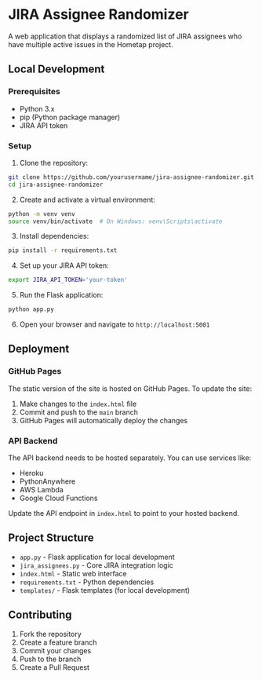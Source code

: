 # JIRA Assignee Randomizer

A web application that displays a randomized list of JIRA assignees who have multiple active issues in the Hometap project.

## Local Development

### Prerequisites
- Python 3.x
- pip (Python package manager)
- JIRA API token

### Setup
1. Clone the repository:
```bash
git clone https://github.com/yourusername/jira-assignee-randomizer.git
cd jira-assignee-randomizer
```

2. Create and activate a virtual environment:
```bash
python -m venv venv
source venv/bin/activate  # On Windows: venv\Scripts\activate
```

3. Install dependencies:
```bash
pip install -r requirements.txt
```

4. Set up your JIRA API token:
```bash
export JIRA_API_TOKEN='your-token'
```

5. Run the Flask application:
```bash
python app.py
```

6. Open your browser and navigate to `http://localhost:5001`

## Deployment

### GitHub Pages
The static version of the site is hosted on GitHub Pages. To update the site:

1. Make changes to the `index.html` file
2. Commit and push to the `main` branch
3. GitHub Pages will automatically deploy the changes

### API Backend
The API backend needs to be hosted separately. You can use services like:
- Heroku
- PythonAnywhere
- AWS Lambda
- Google Cloud Functions

Update the API endpoint in `index.html` to point to your hosted backend.

## Project Structure
- `app.py` - Flask application for local development
- `jira_assignees.py` - Core JIRA integration logic
- `index.html` - Static web interface
- `requirements.txt` - Python dependencies
- `templates/` - Flask templates (for local development)

## Contributing
1. Fork the repository
2. Create a feature branch
3. Commit your changes
4. Push to the branch
5. Create a Pull Request 